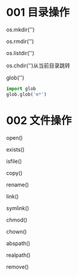 # 001 目录操作

os.mkdir('')

os.rmdir('')

os.listdir('')

os.chdir('')从当前目录跳转

glob('')

```python
import glob
glob.glob('m*')
```

# 002 文件操作

open()

exists()

isfile()

copy()

rename()

link()

symlink()

chmod()

chown()

abspath()

realpath()

remove()

